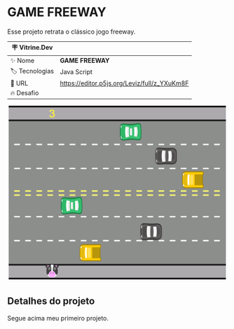 # GAME FREEWAY

Esse projeto retrata o clássico jogo freeway.

| :placard: Vitrine.Dev |     |
| -------------  | --- |
| :sparkles: Nome        | **GAME FREEWAY**
| :label: Tecnologias | Java Script
| :rocket: URL         | https://editor.p5js.org/Leviz/full/z_YXuKm8F
| :fire: Desafio     |
<!-- Inserir imagem com a #vitrinedev ao final do link -->
![](https://raw.githubusercontent.com/Levisaoo/Projeto-Freeway/main/Screenshot_3.png#vitrinedev)

## Detalhes do projeto

Segue acima meu primeiro projeto.
